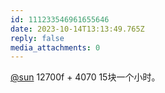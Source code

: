 ```yaml
---
id: 111233546961655646
date: 2023-10-14T13:13:49.765Z
reply: false
media_attachments: 0
---
```


[@sun](https://jiong.us/@sun) 12700f + 4070 15块一个小时。

